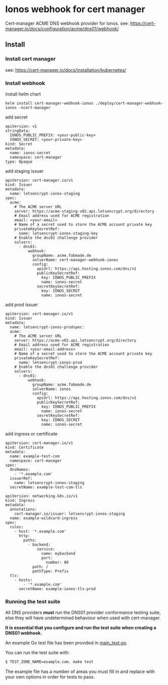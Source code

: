 # Ionos webhook for cert manager

Cert-manager ACME DNS webhook provider for ionos.
see: https://cert-manager.io/docs/configuration/acme/dns01/webhook/

## Install

### Install cert manager

see: https://cert-manager.io/docs/installation/kubernetes/

### Install webhook 

install helm chart

`helm install cert-manager-webhook-ionos ./deploy/cert-manager-webhook-ionos -ncert-manager`

add secret

```
apiVersion: v1
stringData:
  IONOS_PUBLIC_PREFIX: <your-public-key>
  IONOS_SECRET: <your-private-key>
kind: Secret
metadata:
  name: ionos-secret
  namespace: cert-manager
type: Opaque
```

add staging issuer

```
apiVersion: cert-manager.io/v1
kind: Issuer
metadata:
  name: letsencrypt-ionos-staging
spec:
  acme:
    # The ACME server URL
    server: https://acme-staging-v02.api.letsencrypt.org/directory
    # Email address used for ACME registration
    email: <your-email>
    # Name of a secret used to store the ACME account private key
    privateKeySecretRef:
      name: letsencrypt-ionos-staging-key
    # Enable the dns01 challenge provider
    solvers:
      - dns01:
          webhook:
            groupName: acme.fabmade.de
            solverName: cert-manager-webhook-ionos
            config:
              apiUrl: https://api.hosting.ionos.com/dns/v1
              publicKeySecretRef:
                key: IONOS_PUBLIC_PREFIX
                name: ionos-secret
              secretKeySecretRef:
                key: IONOS_SECRET
                name: ionos-secret
```
add prod issuer

```
apiVersion: cert-manager.io/v1
kind: Issuer
metadata:
  name: letsencrypt-ionos-prodspec:
  acme:
    # The ACME server URL
    server: https://acme-v02.api.letsencrypt.org/directory
    # Email address used for ACME registration
    email: <your-email-address>
    # Name of a secret used to store the ACME account private key
    privateKeySecretRef:
      name: letsencrypt-ionos-prod
    # Enable the dns01 challenge provider
    solvers:
      - dns01:
          webhook:
            groupName: acme.fabmade.de
            solverName: ionos
            config:
              apiUrl: https://api.hosting.ionos.com/dns/v1
              publicKeySecretRef:
                key: IONOS_PUBLIC_PREFIX
                name: ionos-secret
              secretKeySecretRef:
                key: IONOS_SECRET
                name: ionos-secret

```

add ingress or certificate

```
apiVersion: cert-manager.io/v1
kind: Certificate
metadata:
  name: example-test-com
  namespace: cert-manager
spec:
  dnsNames:
    - '*.example.com'
  issuerRef:
    name: letsencrypt-ionos-staging
  secretName: example-test-com-tls
```

```
apiVersion: networking.k8s.io/v1
kind: Ingress
metadata:
  annotations:
    cert-manager.io/issuer: letsencrypt-ionos-staging
  name: example-wildcard-ingress
spec:
  rules:
    - host: '*.example.com'
      http:
        paths:
          - backend:
              service:
                name: mybackend
                port:
                  number: 80
            path: /
            pathType: Prefix
  tls:
    - hosts:
        - '*.example.com'
      secretName: example-ionos-tls-prod
```



### Running the test suite

All DNS providers **must** run the DNS01 provider conformance testing suite,
else they will have undetermined behaviour when used with cert-manager.

**It is essential that you configure and run the test suite when creating a
DNS01 webhook.**

An example Go test file has been provided in [main_test.go](https://github.com/jetstack/cert-manager-webhook-example/blob/master/main_test.go).

You can run the test suite with:

```bash
$ TEST_ZONE_NAME=example.com. make test
```

The example file has a number of areas you must fill in and replace with your
own options in order for tests to pass.

